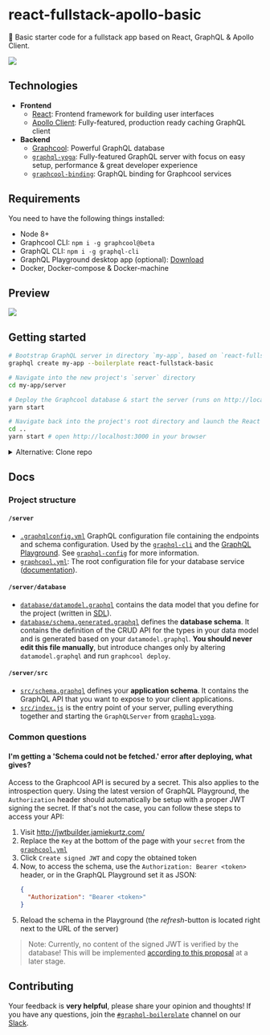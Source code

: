 # react-fullstack-apollo-basic

🚀 Basic starter code for a fullstack app based on React, GraphQL & Apollo Client.

![](https://imgur.com/LG6r1q1.png)

## Technologies

* **Frontend**
  * [React](https://facebook.github.io/react/): Frontend framework for building user interfaces
  * [Apollo Client](https://github.com/apollographql/apollo-client): Fully-featured, production ready caching GraphQL client
* **Backend**
  * [Graphcool](https://www.graph.cool): Powerful GraphQL database
  * [`graphql-yoga`](https://github.com/graphcool/graphql-yoga/): Fully-featured GraphQL server with focus on easy setup, performance & great developer experience
  * [`graphcool-binding`](https://github.com/graphcool/graphcool-binding): GraphQL binding for Graphcool services

## Requirements

You need to have the following things installed:

* Node 8+
* Graphcool CLI: `npm i -g graphcool@beta`
* GraphQL CLI: `npm i -g graphql-cli`
* GraphQL Playground desktop app (optional): [Download](https://github.com/graphcool/graphql-playground/releases)
* Docker, Docker-compose & Docker-machine

## Preview

![](http://imgur.com/3S6fUeI.gif)

## Getting started

```sh
# Bootstrap GraphQL server in directory `my-app`, based on `react-fullstack-basic` boilerplate
graphql create my-app --boilerplate react-fullstack-basic

# Navigate into the new project's `server` directory
cd my-app/server

# Deploy the Graphcool database & start the server (runs on http://localhost:4000)
yarn start

# Navigate back into the project's root directory and launch the React app
cd ..
yarn start # open http://localhost:3000 in your browser
```

<details>

<summary>Alternative: Clone repo</summary>

```sh
TODO
```

</details>

## Docs

### Project structure

#### `/server`

- [`.graphqlconfig.yml`](./server/.graphqlconfig.yml) GraphQL configuration file containing the endpoints and schema configuration. Used by the [`graphql-cli`](https://github.com/graphcool/graphql-cli) and the [GraphQL Playground](https://github.com/graphcool/graphql-playground). See [`graphql-config`](https://github.com/graphcool/graphql-config) for more information.
- [`graphcool.yml`](./server/graphcool.yml): The root configuration file for your database service ([documentation](https://www.graph.cool/docs/1.0/reference/graphcool.yml/overview-and-example-foatho8aip)).

#### `/server/database`

- [`database/datamodel.graphql`](./server/database/datamodel.graphql) contains the data model that you define for the project (written in [SDL](https://blog.graph.cool/graphql-sdl-schema-definition-language-6755bcb9ce51)).
- [`database/schema.generated.graphql`](./server/database/schema.generated.graphql) defines the **database schema**. It contains the definition of the CRUD API for the types in your data model and is generated based on your `datamodel.graphql`. **You should never edit this file manually**, but introduce changes only by altering `datamodel.graphql` and run `graphcool deploy`.

#### `/server/src`

- [`src/schema.graphql`](src/schema.graphql) defines your **application schema**. It contains the GraphQL API that you want to expose to your client applications.
- [`src/index.js`](src/index.js) is the entry point of your server, pulling everything together and starting the `GraphQLServer` from [`graphql-yoga`](https://github.com/graphcool/graphql-yoga).

### Common questions

#### I'm getting a 'Schema could not be fetched.' error after deploying, what gives?

Access to the Graphcool API is secured by a secret. This also applies to the introspection query. Using the latest version of GraphQL Playground, the `Authorization` header should automatically be setup with a proper JWT signing the secret. If that's not the case, you can follow these steps to access your API:

1. Visit http://jwtbuilder.jamiekurtz.com/
1. Replace the `Key` at the bottom of the page with your `secret` from the [`graphcool.yml`](./server/graphcool.yml#L5)
1. Click `Create signed JWT` and copy the obtained token
1. Now, to access the schema, use the `Authorization: Bearer <token>` header, or in the GraphQL Playground set it as JSON:
    ```json
    {
      "Authorization": "Bearer <token>"
    }
    ```
1. Reload the schema in the Playground (the _refresh_-button is located right next to the URL of the server)

> Note: Currently, no content of the signed JWT is verified by the database! This will be implemented [according to this proposal](https://github.com/graphcool/framework/issues/1365) at a later stage.

## Contributing

Your feedback is **very helpful**, please share your opinion and thoughts! If you have any questions, join the [`#graphql-boilerplate`](https://graphcool.slack.com/messages/graphql-boilerplate) channel on our [Slack](https://graphcool.slack.com/).
